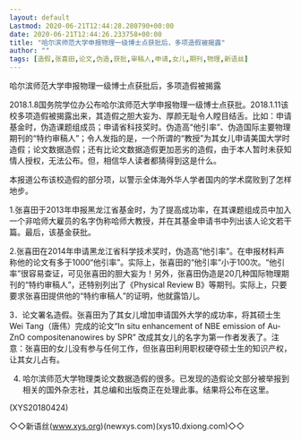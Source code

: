 ```yaml
---
layout: default
Lastmod: 2020-06-21T12:44:28.280790+00:00
date: 2020-06-21T12:44:26.233758+00:00
title: "哈尔滨师范大学申报物理一级博士点获批后，多项造假被揭露"
author: ""
tags: [造假,张喜田,论文,伪造,获批,审稿人,申请,女儿,期刊,物理,新语丝]
---
```


哈尔滨师范大学申报物理一级博士点获批后，多项造假被揭露

2018.1.8国务院学位办公布哈尔滨师范大学申报物理一级博士点获批。2018.1.11该校多项造假被揭露出来，其造假之胆大妄为、厚颜无耻令人瞠目结舌。比如：申请基金时，伪造课题组成员；申请省科技奖时。伪造高“他引率”、伪造国际主要物理期刊的“特约审稿人”；令人发指的是，一个所谓的“教授”为其女儿申请美国大学时造假；论文数据造假；还有比论文数据造假更加恶劣的造假，由于本人暂时未获知情人授权，无法公布。但，相信华人读者都猜得到这是什么。

本报道公布该校造假的部分项，以警示全体海外华人学者国内的学术腐败到了怎样地步。

1.张喜田于2013年申报黑龙江省基金时，为了提高成功率，在其课题组成员中加入一个非哈师大雇员的名字伪称哈师大教授，并在其基金申请书中列出该人论文若干篇。最后，该基金获批。

2.张喜田在2014年申请黑龙江省科学技术奖时，伪造高“他引率”。在申报材料声称他的论文有多于1000“他引率”。实际上，张喜田的“他引率”小于100次。“他引率”很容易查证，可见张喜田的胆大妄为！另外，张喜田伪造是20几种国际物理期刊的“特约审稿人”，还特别列出了《Physical Review B》等期刊。实际上，只要要求张喜田提供他的“特约审稿人”的证明，他就露馅儿。

3．论文署名造假。张喜田为了其女儿增加申请国外大学的成功率，将其硕士生Wei Tang（唐伟）完成的论文“In situ enhancement of NBE emission of Au-ZnO compositenanowires by SPR” 改成其女儿的名字为第一作者发表了。注意：张喜田的女儿没有参与任何工作，但张喜田利用职权硬夺硕士生的知识产权，让其女儿占有。

4. 哈尔滨师范大学物理类论文数据造假的很多。已发现的造假论文部分被举报到相关的国外杂志社，其总编和出版商正在处理此事。结果将公布在这里。

(XYS20180424)

◇◇新语丝(www.xys.org)(newxys.com)(xys10.dxiong.com)◇◇

